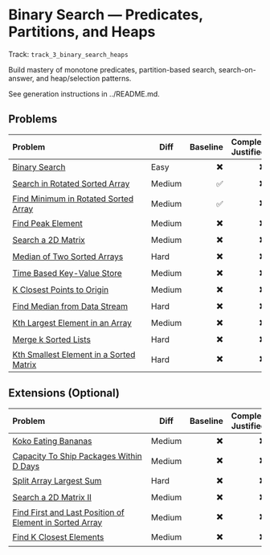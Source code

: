 # Binary Search — Predicates, Partitions, and Heaps

Track: `track_3_binary_search_heaps`

Build mastery of monotone predicates, partition-based search, search-on-answer, and heap/selection patterns.

See generation instructions in ../README.md.

## Problems

| <span style="display:inline-block; min-width: 260px;">Problem</span> | Diff | Baseline | Complex Justified | Optimal | Repeats | Min Time | Conf | Clarified | Communicated | Stated | Edge Tests | Clean Impl | Mistakes |
|:---|---|---:|---:|---:|---:|---:|---:|---:|---:|---:|---:|---:|---|
| <span style="display:inline-block; min-width: 260px;">[Binary Search](../problems/0704-binary-search/readme.md)</span> | Easy | ✖️ | ✖️ | ✖️ |  | 0 | 1 | ✖️ | ✖️ | ✖️ | ✖️                 | ✖️ |  |
| <span style="display:inline-block; min-width: 260px;">[Search in Rotated Sorted Array](../problems/0033-search-in-rotated-sorted-array/readme.md)</span> | Medium | ✅ | ✖️ | ✅ |  | 0 | 1 | ✖️ | ✖️ | ✖️ | ✖️                 | ✖️ |  |
| <span style="display:inline-block; min-width: 260px;">[Find Minimum in Rotated Sorted Array](../problems/0153-find-minimum-in-rotated-sorted-array/readme.md)</span> | Medium | ✅ | ✖️ | ✅ |  | 0 | 1 | ✖️ | ✖️ | ✖️ | ✖️                 | ✖️ |  |
| <span style="display:inline-block; min-width: 260px;">[Find Peak Element](../problems/0162-find-peak-element/readme.md)</span> | Medium | ✖️ | ✖️ | ✖️ |  | 0 | 1 | ✖️ | ✖️ | ✖️ | ✖️                 | ✖️ |  |
| <span style="display:inline-block; min-width: 260px;">[Search a 2D Matrix](../problems/0074-search-a-2d-matrix/readme.md)</span> | Medium | ✖️ | ✖️ | ✖️ |  | 0 | 1 | ✖️ | ✖️ | ✖️ | ✖️                 | ✖️ |  |
| <span style="display:inline-block; min-width: 260px;">[Median of Two Sorted Arrays](../problems/0004-median-of-two-sorted-arrays/readme.md)</span> | Hard | ✖️ | ✖️ | ✖️ |  | 0 | 1 | ✖️ | ✖️ | ✖️ | ✖️                 | ✖️ |  |
| <span style="display:inline-block; min-width: 260px;">[Time Based Key-Value Store](../problems/0981-time-based-key-value-store/readme.md)</span> | Medium | ✖️ | ✖️ | ✖️ |  | 0 | 1 | ✖️ | ✖️ | ✖️ | ✖️                 | ✖️ |  |
| <span style="display:inline-block; min-width: 260px;">[K Closest Points to Origin](../problems/0973-k-closest-points-to-origin/readme.md)</span> | Medium | ✖️ | ✖️ | ✖️ |  | 0 | 1 | ✖️ | ✖️ | ✖️ | ✖️                 | ✖️ |  |
| <span style="display:inline-block; min-width: 260px;">[Find Median from Data Stream](../problems/0295-find-median-from-data-stream/readme.md)</span> | Hard | ✖️ | ✖️ | ✖️ |  | 0 | 1 | ✖️ | ✖️ | ✖️ | ✖️                 | ✖️ |  |
| <span style="display:inline-block; min-width: 260px;">[Kth Largest Element in an Array](../problems/0215-kth-largest-element-in-an-array/readme.md)</span> | Medium | ✖️ | ✖️ | ✖️ |  | 0 | 1 | ✖️ | ✖️ | ✖️ | ✖️                 | ✖️ |  |
| <span style="display:inline-block; min-width: 260px;">[Merge k Sorted Lists](../problems/0023-merge-k-sorted-lists/readme.md)</span> | Hard | ✖️ | ✖️ | ✖️ |  | 0 | 1 | ✖️ | ✖️ | ✖️ | ✖️                 | ✖️ |  |
| <span style="display:inline-block; min-width: 260px;">[Kth Smallest Element in a Sorted Matrix](../problems/0378-kth-smallest-element-in-a-sorted-matrix/readme.md)</span> | Hard | ✖️ | ✖️ | ✖️ |  | 0 | 1 | ✖️ | ✖️ | ✖️ | ✖️                 | ✖️ |  |


## Extensions (Optional)

| <span style="display:inline-block; min-width: 260px;">Problem</span> | Diff | Baseline | Complex Justified | Optimal | Repeats | Min Time | Conf | Clarified | Communicated | Stated | Edge Tests | Clean Impl | Mistakes |
|:---|---|---:|---:|---:|---:|---:|---:|---:|---:|---:|---:|---:|---|
| <span style="display:inline-block; min-width: 260px;">[Koko Eating Bananas](../problems/0875-koko-eating-bananas/readme.md)</span> | Medium | ✖️ | ✖️ | ✖️ |  | 0 | 1 | ✖️ | ✖️ | ✖️ | ✖️                 | ✖️ |  |
| <span style="display:inline-block; min-width: 260px;">[Capacity To Ship Packages Within D Days](../problems/1011-capacity-to-ship-packages-within-d-days/readme.md)</span> | Medium | ✖️ | ✖️ | ✖️ |  | 0 | 1 | ✖️ | ✖️ | ✖️ | ✖️                 | ✖️ |  |
| <span style="display:inline-block; min-width: 260px;">[Split Array Largest Sum](../problems/0410-split-array-largest-sum/readme.md)</span> | Hard | ✖️ | ✖️ | ✖️ |  | 0 | 1 | ✖️ | ✖️ | ✖️ | ✖️                 | ✖️ |  |
| <span style="display:inline-block; min-width: 260px;">[Search a 2D Matrix II](../problems/0240-search-a-2d-matrix-ii/readme.md)</span> | Medium | ✖️ | ✖️ | ✖️ |  | 0 | 1 | ✖️ | ✖️ | ✖️ | ✖️                 | ✖️ |  |
| <span style="display:inline-block; min-width: 260px;">[Find First and Last Position of Element in Sorted Array](../problems/0034-find-first-and-last-position-of-element-in-sorted-array/readme.md)</span> | Medium | ✖️ | ✖️ | ✖️ |  | 0 | 1 | ✖️ | ✖️ | ✖️ | ✖️                 | ✖️ |  |
| <span style="display:inline-block; min-width: 260px;">[Find K Closest Elements](../problems/0658-find-k-closest-elements/readme.md)</span> | Medium | ✖️ | ✖️ | ✖️ |  | 0 | 1 | ✖️ | ✖️ | ✖️ | ✖️                 | ✖️ |  |
